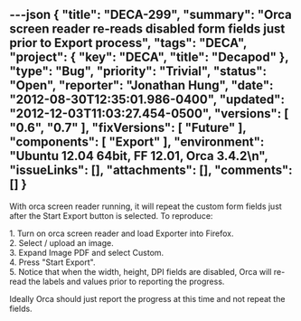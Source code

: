 ---json
{
  "title": "DECA-299",
  "summary": "Orca screen reader re-reads disabled form fields just prior to Export process",
  "tags": "DECA",
  "project": {
    "key": "DECA",
    "title": "Decapod"
  },
  "type": "Bug",
  "priority": "Trivial",
  "status": "Open",
  "reporter": "Jonathan Hung",
  "date": "2012-08-30T12:35:01.986-0400",
  "updated": "2012-12-03T11:03:27.454-0500",
  "versions": [
    "0.6",
    "0.7"
  ],
  "fixVersions": [
    "Future"
  ],
  "components": [
    "Export"
  ],
  "environment": "Ubuntu 12.04 64bit, FF 12.01, Orca 3.4.2\n",
  "issueLinks": [],
  "attachments": [],
  "comments": []
}
---
With orca screen reader running, it will repeat the custom form fields just after the Start Export button is selected. To reproduce:

1\. Turn on orca screen reader and load Exporter into Firefox.\
2\. Select / upload an image.\
3\. Expand Image PDF and select Custom.\
4\. Press "Start Export".\
5\. Notice that when the width, height, DPI fields are disabled, Orca will re-read the labels and values prior to reporting the progress.

Ideally Orca should just report the progress at this time and not repeat the fields.

        
